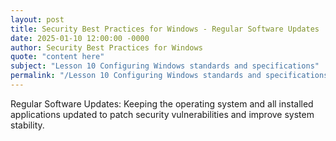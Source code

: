 ```yaml
---
layout: post
title: Security Best Practices for Windows - Regular Software Updates
date: 2025-01-10 12:00:00 -0000
author: Security Best Practices for Windows
quote: "content here"
subject: "Lesson 10 Configuring Windows standards and specifications"
permalink: "/Lesson 10 Configuring Windows standards and specifications/Security Best Practices for Windows/Security Best Practices for Windows - Regular Software Updates"
---
```


Regular Software Updates: Keeping the operating system and all installed applications updated to patch security vulnerabilities and improve system stability.
